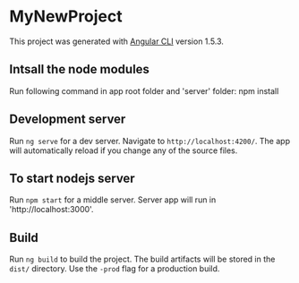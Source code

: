 # MyNewProject

This project was generated with [Angular CLI](https://github.com/angular/angular-cli) version 1.5.3.

## Intsall the node modules
Run following command in app root folder and 'server' folder:
npm  install

## Development server

Run `ng serve` for a dev server. Navigate to `http://localhost:4200/`. The app will automatically reload if you change any of the source files.

## To start nodejs server

Run `npm start` for a middle server. Server app will run in 'http://localhost:3000'.


## Build

Run `ng build` to build the project. The build artifacts will be stored in the `dist/` directory. Use the `-prod` flag for a production build.

